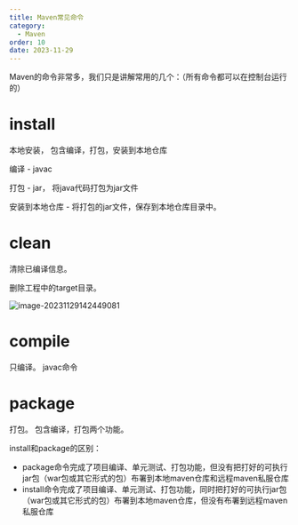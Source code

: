 ```yaml
---
title: Maven常见命令
category:
  - Maven
order: 10
date: 2023-11-29
---
```


<!-- more -->

Maven的命令非常多，我们只是讲解常用的几个：（所有命令都可以在控制台运行的）

# install

本地安装， 包含编译，打包，安装到本地仓库

编译 - javac

打包 - jar， 将java代码打包为jar文件

安装到本地仓库 - 将打包的jar文件，保存到本地仓库目录中。

# clean

清除已编译信息。

删除工程中的target目录。

![image-20231129142449081](https://studyimages.oss-cn-beijing.aliyuncs.com/img/Maven/202311/202311291424346.png)

# compile

只编译。 javac命令

# package

打包。 包含编译，打包两个功能。

install和package的区别：

- package命令完成了项目编译、单元测试、打包功能，但没有把打好的可执行jar包（war包或其它形式的包）布署到本地maven仓库和远程maven私服仓库
- install命令完成了项目编译、单元测试、打包功能，同时把打好的可执行jar包（war包或其它形式的包）布署到本地maven仓库，但没有布署到远程maven私服仓库